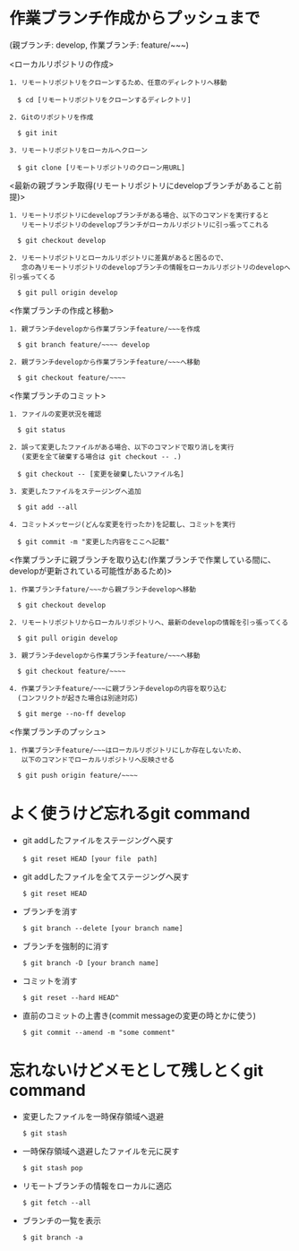 # 作業ブランチ作成からプッシュまで
(親ブランチ: develop, 作業ブランチ: feature/~~~)

<ローカルリポジトリの作成>

    1. リモートリポジトリをクローンするため、任意のディレクトリへ移動

      $ cd [リモートリポジトリをクローンするディレクトリ]

    2. Gitのリポジトリを作成

      $ git init

    3. リモートリポジトリをローカルへクローン

      $ git clone [リモートリポジトリのクローン用URL]

<最新の親ブランチ取得(リモートリポジトリにdevelopブランチがあること前提)>

    1. リモートリポジトリにdevelopブランチがある場合、以下のコマンドを実行すると
       リモートリポジトリのdevelopブランチがローカルリポジトリに引っ張ってこれる

      $ git checkout develop
    
    2. リモートリポジトリとローカルリポジトリに差異があると困るので、
       念の為リモートリポジトリのdevelopブランチの情報をローカルリポジトリのdevelopへ引っ張ってくる
    
      $ git pull origin develop

<作業ブランチの作成と移動>

    1. 親ブランチdevelopから作業ブランチfeature/~~~を作成

      $ git branch feature/~~~~ develop
    
    2. 親ブランチdevelopから作業ブランチfeature/~~~へ移動
    
      $ git checkout feature/~~~~

<作業ブランチのコミット>

    1. ファイルの変更状況を確認
    
      $ git status

    2. 誤って変更したファイルがある場合、以下のコマンドで取り消しを実行
       (変更を全て破棄する場合は git checkout -- .)

      $ git checkout -- [変更を破棄したいファイル名]

    3. 変更したファイルをステージングへ追加

      $ git add --all

    4. コミットメッセージ(どんな変更を行ったか)を記載し、コミットを実行

      $ git commit -m "変更した内容をここへ記載"

<作業ブランチに親ブランチを取り込む(作業ブランチで作業している間に、developが更新されている可能性があるため)>

    1. 作業ブランチfature/~~~から親ブランチdevelopへ移動

      $ git checkout develop
    
    2. リモートリポジトリからローカルリポジトリへ、最新のdevelopの情報を引っ張ってくる
    
      $ git pull origin develop
    
    3. 親ブランチdevelopから作業ブランチfeature/~~~へ移動
    
      $ git checkout feature/~~~~
    
    4. 作業ブランチfeature/~~~に親ブランチdevelopの内容を取り込む
      (コンフリクトが起きた場合は別途対応)
    
      $ git merge --no-ff develop

<作業ブランチのプッシュ>

    1. 作業ブランチfeature/~~~はローカルリポジトリにしか存在しないため、
       以下のコマンドでローカルリポジトリへ反映させる
    
      $ git push origin feature/~~~~

# よく使うけど忘れるgit command

- git addしたファイルをステージングへ戻す

      $ git reset HEAD [your file　path]

- git addしたファイルを全てステージングへ戻す
	  
      $ git reset HEAD

- ブランチを消す

      $ git branch --delete [your branch name]

- ブランチを強制的に消す

      $ git branch -D [your branch name]

- コミットを消す

      $ git reset --hard HEAD^

- 直前のコミットの上書き(commit messageの変更の時とかに使う)

      $ git commit --amend -m "some comment"

# 忘れないけどメモとして残しとくgit command

- 変更したファイルを一時保存領域へ退避

      $ git stash

- 一時保存領域へ退避したファイルを元に戻す

      $ git stash pop

- リモートブランチの情報をローカルに適応

      $ git fetch --all

- ブランチの一覧を表示

      $ git branch -a
